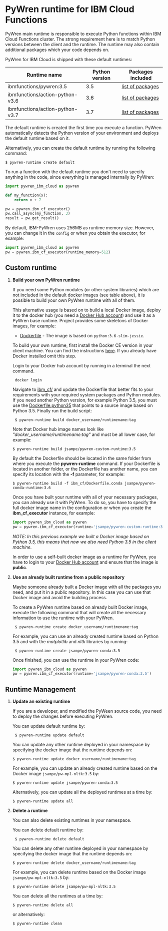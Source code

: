 # PyWren runtime for IBM Cloud Functions

PyWren main runtime is responsible to execute Python functions within IBM Cloud Functions cluster. The strong requirement here is to match Python versions between the client and the runtime. The runtime may also contain additional packages which your code depends on.

PyWren for IBM Cloud is shipped with these default runtimes:

| Runtime name | Python version | Packages included |
| ----| ----| ---- |
| ibmfunctions/pywren:3.5 | 3.5 | [list of packages](https://github.com/ibm-functions/runtime-python/blob/master/python3.6/CHANGELOG.md) |
| ibmfunctions/action-python-v3.6 | 3.6 | [list of packages](https://github.com/ibm-functions/runtime-python/blob/master/python3.6/CHANGELOG.md) |
| ibmfunctions/action-python-v3.7 | 3.7 | [list of packages](https://github.com/ibm-functions/runtime-python/blob/master/python3.7/CHANGELOG.md) |

The default runtime is created the first time you execute a function. PyWren automatically detects the Python version of your environment and deploys the default runtime based on it.

Alternatively, you can create the default runtime by running the following command:
    
    $ pywren-runtime create default

To run a function with the default runtime you don't need to specify anything in the code, since everything is managed internally by PyWren:

```python
import pywren_ibm_cloud as pywren

def my_function(x):
    return x + 7

pw = pywren.ibm_cf_executor()
pw.call_async(my_function, 3)
result = pw.get_result()
```

By default, IBM-PyWren uses 256MB as runtime memory size. However, you can change it in the `config` or when you obtain the executor, for example:

```python
import pywren_ibm_cloud as pywren
pw = pywren.ibm_cf_executor(runtime_memory=512)
```


## Custom runtime


1. **Build your own PyWren runtime**

    If you need some Python modules (or other system libraries) which are not included in the default docker images (see table above), it is possible to build your own PyWren runtime with all of them.

    This alternative usage is based on to build a local Docker image, deploy it to the docker hub (you need a [Docker Hub account](https://hub.docker.com)) and use it as a PyWren base runtime.
    Project provides some skeletons of Docker images, for example:
    
    * [Dockerfile](ibm_cf/Dockerfile) - The image is based on `python:3.6-slim-jessie`. 
    
    To build your own runtime, first install the Docker CE version in your client machine. You can find the instructions [here](https://docs.docker.com/install/). If you already have Docker installed omit this step.
    
    Login to your Docker hub account by running in a terminal the next command.
    
    	docker login
    
    Navigate to [ibm_cf/](imb_cf/) and update the Dockerfile that better fits to your requirements with your required system packages and Python modules.
    If you need another Python version, for example Python 3.5, you must use the [Dockerfile.python35](Dockerfile.python35) that
    points to a source image based on Python 3.5. Finally run the build script:
    
        $ pywren-runtime build docker_username/runtimename:tag
    
    Note that Docker hub image names look like *"docker_username/runtimename:tag"* and must be all lower case, for example:
    
       $ pywren-runtime build jsampe/pywren-custom-runtime:3.5
      
    By default the Dockerfile should be located in the same folder from where you execute the **pywren-runtime** command. If your Dockerfile is located in another folder, or the Dockerfile has another name, you can specify its location with the **-f** parameter, for example:

       $ pywren-runtime build -f ibm_cf/Dockerfile.conda jsampe/pywren-conda-runtime:3.6
 
    Once you have built your runtime with all of your necessary packages, you can already use it with PyWren.
    To do so, you have to specify the full docker image name in the configuration or when you create the **ibm_cf_executor** instance, for example:
    
    ```python
    import pywren_ibm_cloud as pywren
    pw = pywren.ibm_cf_executor(runtime='jsampe/pywren-custom-runtime:3.5')
    ```
    
    *NOTE: In this previous example we built a Docker image based on Python 3.5, this means that now we also need Python 3.5 in the client machine.*
    
    In order to use a self-built docker image as a runtime for PyWren, you have to login to your [Docker Hub account](https://hub.docker.com) and ensure that the image is **public**.



2. **Use an already built runtime from a public repository**

    Maybe someone already built a Docker image with all the packages you need, and put it in a public repository.
    In this case you can use that Docker image and avoid the building process.

    To create a PyWren runtime based on already built Docker image, execute the following command that will create all the necessary information to use the runtime with your PyWren.
    
        $ pywren-runtime create docker_username/runtimename:tag
      
    For example, you can use an already created runtime based on Python 3.5 and with the *matplotlib* and *nltk* libraries by running:
    
        $ pywren-runtime create jsampe/pywren-conda:3.5
        
    Once finished, you can use the runtime in your PyWren code:
    
    ```python
    import pywren_ibm_cloud as pywren
    pw = pywren.ibm_cf_executor(runtime='jsampe/pywren-conda:3.5')
    ```


## Runtime Management

1. **Update an existing runtime**

    If you are a developer, and modified the PyWeen source code, you need to deploy the changes before executing PyWren.

    You can update default runtime by:
    	
    	$ pywren-runtime update default
    
    You can update any other runtime deployed in your namespace by specifying the docker image that the runtime depends on:
    
       $ pywren-runtime update docker_username/runtimename:tag
      
    For example, you can update an already created runtime based on the Docker image `jsampe/pw-mpl-nltk:3.5` by:
    
       $ pywren-runtime update jsampe/pywren-conda:3.5
    
    Alternatively, you can update all the deployed runtimes at a time by:
    
       $ pywren-runtime update all



2. **Delete a runtime**
    
    You can also delete existing runtimes in your namespace.

    You can delete default runtime by:
    	
    	$ pywren-runtime delete default
    
    You can delete any other runtime deployed in your namespace by specifying the docker image that the runtime depends on:
    
       $ pywren-runtime delete docker_username/runtimename:tag
      
    For example, you can delete runtime based on the Docker image `jsampe/pw-mpl-nltk:3.5` by:
    
       $ pywren-runtime delete jsampe/pw-mpl-nltk:3.5
    
    You can delete all the runtimes at a time by:
       
       $ pywren-runtime delete all
    
    or alternatively:
    
       $ pywren-runtime clean
